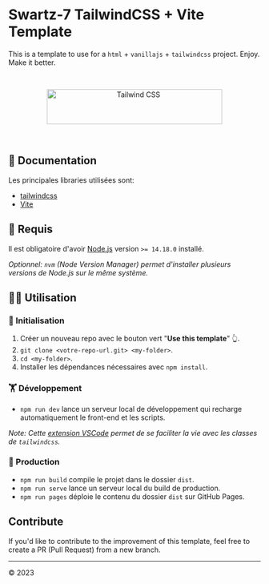 # Swartz-7 TailwindCSS + Vite Template

This is a template to use for a `html` + `vanillajs` + `tailwindcss` project. Enjoy. Make it better.

<br/>

<p align="center">
  <a href="https://tailwindcss.com" target="_blank">
    <picture>
      <source media="(prefers-color-scheme: dark)" srcset="https://raw.githubusercontent.com/tailwindlabs/tailwindcss/HEAD/.github/logo-dark.svg">
      <source media="(prefers-color-scheme: light)" srcset="https://raw.githubusercontent.com/tailwindlabs/tailwindcss/HEAD/.github/logo-light.svg">
      <img alt="Tailwind CSS" src="https://raw.githubusercontent.com/tailwindlabs/tailwindcss/HEAD/.github/logo-light.svg" width="350" height="70" style="max-width: 100%;">
    </picture>
  </a>
</p>

<br />

## 📄 Documentation

Les principales libraries utilisées sont:

- [tailwindcss](https://tailwindcss.com/)
- [Vite](https://vitejs.dev/)

## 🚨 Requis

Il est obligatoire d'avoir [Node.js](https://nodejs.org/en/download/) version `>= 14.18.0` installé.

_Optionnel: `nvm` (Node Version Manager) permet d'installer plusieurs versions de Node.js sur le même système._

## 👨‍💻 Utilisation

### 👶 Initialisation

1. Créer un nouveau repo avec le bouton vert "**Use this template**" 👆.
2. `git clone <votre-repo-url.git> <my-folder>`.
3. `cd <my-folder>`.
4. Installer les dépendances nécessaires avec `npm install`.

### 🏋️ Développement

- `npm run dev` lance un serveur local de développement qui recharge automatiquement le front-end et les scripts.

_Note: Cette [extension VSCode](https://marketplace.visualstudio.com/items?itemName=bradlc.vscode-tailwindcss) permet de se faciliter la vie avec les classes de `tailwindcss`._

### 👔 Production

- `npm run build` compile le projet dans le dossier `dist`.
- `npm run serve` lance un serveur local du build de production.
- `npm run pages` déploie le contenu du dossier `dist` sur GitHub Pages.

## Contribute

If you'd like to contribute to the improvement of this template, feel free to create a PR (Pull Request) from a new branch.

---

&copy; 2023
